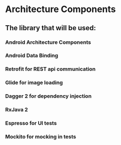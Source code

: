 
# Architecture Components

## The library that will be used:

### Android Architecture Components
### Android Data Binding
### Retrofit for REST api communication
### Glide for image loading
### Dagger 2 for dependency injection
### RxJava 2
### Espresso for UI tests
### Mockito for mocking in tests 